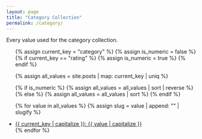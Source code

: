 ```yaml
---
layout: page
title: "Category Collection"
permalink: /category/
---
```


Every value used for the category collection.

<ul>
  {% assign current_key = "category" %}
  {% assign is_numeric = false %}
  {% if current_key == "rating" %}
    {% assign is_numeric = true %}
  {% endif %}
  
  {% assign all_values = site.posts | map: current_key | uniq %}
  
  {% if is_numeric %}
    {% assign all_values = all_values | sort | reverse %}
  {% else %}
    {% assign all_values = all_values | sort %}
  {% endif %}

  {% for value in all_values %}
    {% assign slug = value | append: "" | slugify %}
    <li>
      <a href="/category/{{ slug }}/">
        {{ current_key | capitalize }}: {{ value | capitalize }}
      </a>
    </li>
  {% endfor %}
</ul>
